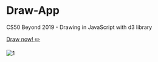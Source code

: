 # Draw-App
CS50 Beyond 2019 - Drawing in JavaScript with d3 library

[Draw now! :pencil2:](https://avital-pikovsky.github.io/Draw-App/)



![1](https://user-images.githubusercontent.com/57085913/96338211-1c8b6100-1095-11eb-8c81-545d1d6d5620.png)






